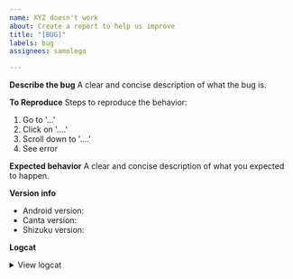 ```yaml
---
name: XYZ doesn't work
about: Create a report to help us improve
title: "[BUG]"
labels: bug
assignees: samolego

---
```


**Describe the bug**
A clear and concise description of what the bug is.

**To Reproduce**
Steps to reproduce the behavior:
1. Go to '...'
2. Click on '....'
3. Scroll down to '....'
4. See error

**Expected behavior**
A clear and concise description of what you expected to happen.

**Version info**
 - Android version: 
 - Canta version:
 - Shizuku version:

**Logcat**
<!--Please capture the logcat of the issue. Filter it for Canta, reproduce the bug and paste logcat here or use a pasting site (e.g. github gist, pastebin, etc.)-->

<details>
  <summary>View logcat</summary>
  ```logcat
  paste logcat here
  ```
</details>
